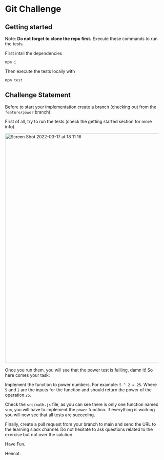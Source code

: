 #  Git Challenge

## Getting started

Note: **Do not forget to clone the repo first.**
Execute these commands to run the tests.

First intall the dependencies

```commands
npm i
```
Then execute the tests locally with

```commands
npm test
```

## Challenge Statement

Before to start your implementation create a branch (checking out from the `feature/power` branch).

First of all, try to run the tests (check the getting started section for more info).

<img width="754" alt="Screen Shot 2022-03-17 at 18 11 16" src="https://user-images.githubusercontent.com/35767777/158856238-b2696d58-9dca-46d2-8013-7661bf13d24d.png">

Once you run them, you will see that the power test is failling, damn it! So here comes your task: 

Implement the function to power numbers. For example: `5 ^ 2 = 25`. Where `5` and `2` are the inputs for the function and should return the power of the operation `25`.

Check the `src/math.js` file, as you can see there is only one function named `sum`, you will have to implement the `power` function. If everything is working you will now see that all tests are succeding.

Finally, create a pull request from your branch to main and send the URL to the learning slack channel. Do not hesitate to ask questions related to the exercise but not over the solution.

Have Fun.

Heimat.


